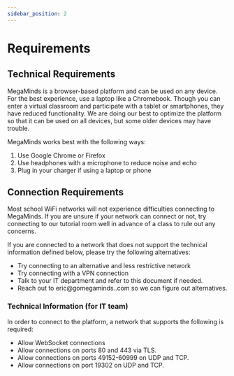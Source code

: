 ```yaml
---
sidebar_position: 2
---
```


# Requirements

## Technical Requirements

MegaMinds is a browser-based platform and can be used on any device. For the best experience, use a laptop like a Chromebook. Though you can enter a virtual classroom and participate with a tablet or smartphones, they have reduced functionality. We are doing our best to optimize the platform so that it can be used on all devices, but some older devices may have trouble.

MegaMinds works best with the following ways:

1. Use Google Chrome or Firefox
2. Use headphones with a microphone to reduce noise and echo
3. Plug in your charger if using a laptop or phone

## Connection Requirements
Most school WiFi networks will not experience difficulties connecting to MegaMinds. If you are unsure if your network can connect or not, try connecting to our tutorial room well in advance of a class to rule out any concerns.

If you are connected to a network that does not support the technical information defined below, please try the following alternatives:

- Try connecting to an alternative and less restrictive network
- Try connecting with a VPN connection
- Talk to your IT department and refer to this document if needed.
- Reach out to eric@gomegaminds..com so we can figure out alternatives.

### Technical Information (for IT team)
In order to connect to the platform, a network that supports the following is required:

- Allow WebSocket connections
- Allow connections on ports 80 and 443 via TLS.
- Allow connections on ports 49152-60999 on UDP and TCP.
- Allow connections on port 19302 on UDP and TCP.
